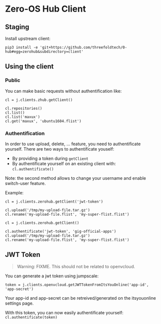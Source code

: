 # Zero-OS Hub Client

## Staging
Install upstream client:
```
pip3 install -e 'git+https://github.com/threefoldtech/0-hub#egg=zerohub&subdirectory=client'
```

## Using the client

### Public
You can make basic requests without authentification like:
```
cl = j.clients.zhub.getClient()

cl.repositories()
cl.list()
cl.list('maxux')
cl.get('maxux', 'ubuntu1604.flist')
```

### Authentification
In order to use upload, delete, ... feature, you need to authentificate yourself.
There are two ways to authentificate youself:

- By providing a token during `getClient`
- By authentificate yourself on an existing client with: `cl.authentificate()`

Note: the second method allows to change your username and enable switch-user feature.

Example:
```
cl = j.clients.zerohub.getClient('jwt-token')

cl.upload('/tmp/my-upload-file.tar.gz')
cl.rename('my-upload-file.flist', 'my-super-flist.flist')
```

```
cl = j.clients.zerohub.getClient()

cl.authentificate('jwt-token', 'gig-official-apps')
cl.upload('/tmp/my-upload-file.tar.gz')
cl.rename('my-upload-file.flist', 'my-super-flist.flist')
```

## JWT Token
> Warning: FIXME. This should not be related to openvcloud.

You can generate a jwt token using jumpscale:
```
token = j.clients.openvcloud.getJWTTokenFromItsYouOnline('app-id', 'app-secret')
```

Your app-id and app-secret can be retreived/generated on the itsyouonline settings page.

With this token, you can now easily authentificate yourself: `cl.authentificate(token)`

